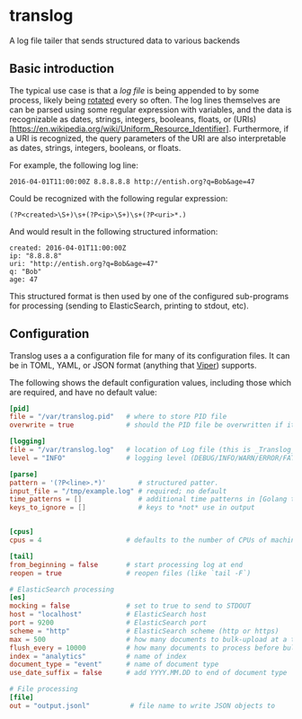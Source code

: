 # translog
A log file tailer that sends structured data to various backends

## Basic introduction

The typical use case is that a _log file_ is being appended to by some process,
likely being [rotated](https://en.wikipedia.org/wiki/Log_rotation) every so
often. The log lines themselves are can be parsed using some regular expression
with variables, and the data is recognizable as dates, strings, integers, booleans,
floats, or (URIs)[https://en.wikipedia.org/wiki/Uniform_Resource_Identifier].
Furthermore, if a URI is recognized, the query parameters of the URI are also
interpretable as dates, strings, integers, booleans, or floats.

For example, the following log line:
```
2016-04-01T11:00:00Z 8.8.8.8.8 http://entish.org?q=Bob&age=47
```
Could be recognized with the following regular expression:
```
(?P<created>\S+)\s+(?P<ip>\S+)\s+(?P<uri>*.)
```
And would result in the following structured information:
```
created: 2016-04-01T11:00:00Z
ip: "8.8.8.8"
uri: "http://entish.org?q=Bob&age=47"
q: "Bob"
age: 47
```

This structured format is then used by one of the configured sub-programs for
processing (sending to ElasticSearch, printing to stdout, etc).

## Configuration

Translog uses a a configuration file for many of its configuration files. It
can be in TOML, YAML, or JSON format (anything that [Viper](https://github.com/spf13/viper))
supports.

The following shows the default configuration values, including those which
are required, and have no default value:

```TOML
[pid]
file = "/var/translog.pid"   # where to store PID file
overwrite = true             # should the PID file be overwritten if it already exists

[logging]
file = "/var/translog.log"   # location of Log file (this is _Translog_'s log file)
level = "INFO"               # logging level (DEBUG/INFO/WARN/ERROR/FATAL)

[parse]
pattern = '(?P<line>.*)'        # structured patter.
input_file = "/tmp/example.log" # required; no default
time_patterns = []              # additional time patterns in [Golang time format](https://golang.org/pkg/time/#pkg-constants)
keys_to_ignore = []             # keys to *not* use in output


[cpus]
cpus = 4                     # defaults to the number of CPUs of machine

[tail]
from_beginning = false       # start processing log at end
reopen = true                # reopen files (like `tail -F`)

# ElasticSearch processing
[es]
mocking = false              # set to true to send to STDOUT
host = "localhost"           # ElasticSearch host
port = 9200                  # ElasticSearch port
scheme = "http"              # ElasticSearch scheme (http or https)
max = 500                    # how many documents to bulk-upload at a time
flush_every = 10000          # how many documents to process before bulk uploading
index = "analytics"          # name of index
document_type = "event"      # name of document type
use_date_suffix = false      # add YYYY.MM.DD to end of document type

# File processing
[file]
out = "output.jsonl"          # file name to write JSON objects to
```
